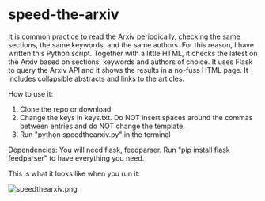 # speed-the-arxiv
It is common practice to read the Arxiv periodically, checking the same sections, the same keywords, and the same authors. For this reason, I have written this Python script. Together with a little HTML, it checks the latest on the Arxiv based on sections, keywords and authors of choice. It uses Flask to query the Arxiv API and it shows the results in a no-fuss HTML page. It includes collapsible abstracts and links to the articles.</p>
How to use it:
1. Clone the repo or download
2. Change the keys in keys.txt. Do NOT insert spaces around the commas between entries and do NOT change the template.
3. Run "python speedthearxiv.py" in the terminal

Dependencies:
You will need flask, feedparser. Run "pip install flask feedparser" to have everything you need.

This is what it looks like when you run it:

![speedthearxiv.png](https://github.com/mekise/speed-the-arxiv/raw/main/screenshot/speedthearxiv.png?raw=true)
